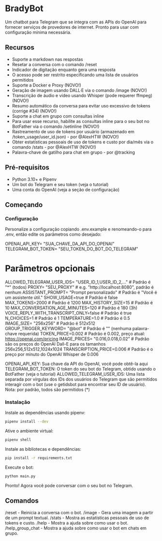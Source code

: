 # BradyBot

Um chatbot para Telegram que se integra com as APIs do OpenAI para fornecer serviços de provedores de internet. Pronto para usar com configuração mínima necessária.

## Recursos

- Suporte a markdown nas respostas
- Resetar a conversa com o comando /reset
- Indicador de digitação enquanto gera uma resposta
- O acesso pode ser restrito especificando uma lista de usuários permitidos
- Suporte a Docker e Proxy (NOVO!)
- Geração de imagem usando DALL·E via o comando /image (NOVO!)
- Transcrição de áudio e vídeo usando Whisper (pode requerer ffmpeg) (NOVO!)
- Resumo automático da conversa para evitar uso excessivo de tokens (corrige #34) (NOVO!)
- Suporte a chat em grupo com consultas inline
- Para usar esse recurso, habilite as consultas inline para o seu bot no BotFather via o comando /setinline (NOVO!)
- Rastreamento de uso de tokens por usuário (armazenado em /token_usage/user_id.json) - por @AlexHTW (NOVO!)
- Obter estatísticas pessoais de uso de tokens e custo por dia/mês via o comando /stats - por @AlexHTW (NOVO!)
- Palavra-chave de gatilho para chat em grupo - por @tracking

## Pré-requisitos

- Python 3.10+ e Pipenv
- Um bot do Telegram e seu token (veja o tutorial)
- Uma conta do OpenAI (veja a seção de configuração)

## Começando

### Configuração

Personalize a configuração copiando .env.example e renomeando-o para .env, então edite os parâmetros como desejado:

OPENAI_API_KEY= "SUA_CHAVE_DA_API_DO_OPENAI"
TELEGRAM_BOT_TOKEN= "SEU_TOKEN_DO_BOT_DO_TELEGRAM"
# Parâmetros opcionais
ALLOWED_TELEGRAM_USER_IDS= "USER_ID_1,USER_ID_2,..." # Padrão é "*" (todos)
PROXY= "SEU_PROXY" # e.g. "http://localhost:8080", padrão é nenhum
ASSISTANT_PROMPT= "Prompt personalizado" # Padrão é "Você é um assistente útil."
SHOW_USAGE=true # Padrão é false
MAX_TOKENS=2000 # Padrão é 1200
MAX_HISTORY_SIZE=15 # Padrão é 10
MAX_CONVERSATION_AGE_MINUTES=120 # Padrão é 180 (3h)
VOICE_REPLY_WITH_TRANSCRIPT_ONLY=false # Padrão é true
N_CHOICES=1 # Padrão é 1
TEMPERATURE=1.0 # Padrão é 0.5
IMAGE_SIZE= "256x256" # Padrão é 512x512
GROUP_TRIGGER_KEYWORD= "@bot" # Padrão é "" (nenhuma palavra-chave requerida)
TOKEN_PRICE=0.002 # Padrão é 0.002, preço atual: https://openai.com/pricing
IMAGE_PRICES= "0.016,0.018,0.02" # Padrão são os preços do OpenAI Dall-E para os tamanhos 256x256,512x512,1024x1024
TRANSCRIPTION_PRICE=0.006 # Padrão é o preço por minuto do OpenAI Whisper de 0.006

OPENAI_API_KEY: Sua chave da API do OpenAI, você pode obtê-la aqui
TELEGRAM_BOT_TOKEN: O token do seu bot do Telegram, obtido usando o BotFather (veja o tutorial)
ALLOWED_TELEGRAM_USER_IDS: Uma lista separada por vírgulas dos IDs dos usuários do Telegram que são permitidos interagir com o bot (use o getidsbot para encontrar seu ID de usuário). Nota: por padrão, todos são permitidos (*)

### Instalação

Instale as dependências usando pipenv:

```bash
pipenv install --dev
```

Ative o ambiente virtual:

```bash
pipenv shell
```
Instale as bibliotecas e dependências:

```bash
pip install -r requirements.txt
```

Execute o bot:

```bash
python main.py
```

Pronto! Agora você pode conversar com o seu bot no Telegram.

## Comandos

/reset - Reinicia a conversa com o bot.
/image - Gera uma imagem a partir de um prompt textual.
/stats - Mostra as estatísticas pessoais de uso de tokens e custo.
/help - Mostra a ajuda sobre como usar o bot.
/help_group_chat - Mostra a ajuda sobre como usar o bot em chats em grupo.
